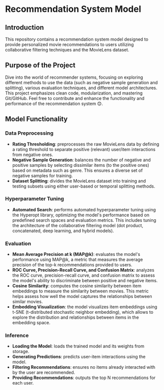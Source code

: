 # Recommendation System Model

## Introduction

This repository contains a recommendation system model designed to provide personalized movie recommendations to users utilizing collaborative filtering techniques and the MovieLens dataset.

## Purpose of the Project

Dive into the world of recommender systems, focusing on exploring different methods to use the data (such as negative sample generation and splitting), various evaluation techniques, and different model architectures. This project emphasizes clean code, modularization, and mastering Git/GitHub. Feel free to contribute and enhance the functionality and performance of the recommendation system 😊.


## Model Functionality

### Data Preprocessing

- **Rating Thresholding**: preprocesses the raw MovieLens data by defining a rating threshold to separate positive (relevant) user/item interactions from negative ones.
- **Negative Sample Generation**: balances the number of negative and positive samples by selecting dissimilar items (to the positive ones) based on metadata such as genre. This ensures a diverse set of negative samples for training.
- **Dataset Splitting**: divides the MovieLens dataset into training and testing subsets using either user-based or temporal splitting methods.

### Hyperparameter Tuning

- **Automated Search**: performs automated hyperparameter tuning using the Hyperopt library, optimizing the model's performance based on predefined search spaces and evaluation metrics. This includes tuning the architecture of the collaborative filtering model (dot product, concatenated, deep learning, and hybrid models).

### Evaluation

- **Mean Average Precision at k (MAP@k)**: evaluates the model's performance using MAP@k, a metric that measures the average precision of the top-k recommendations provided to users.
- **ROC Curve, Precision-Recall Curve, and Confusion Matrix**: analyzes the ROC curve, precision-recall curve, and confusion matrix to assess the model's ability to discriminate between positive and negative items.
- **Cosine Similarity**: computes the cosine similarity between item embeddings to measure the similarity between movies. This metric helps assess how well the model captures the relationships between similar movies.
- **Embedding Visualization**: the model visualizes item embeddings using t-SNE (t-distributed stochastic neighbor embedding), which allows to explore the distribution and relationships between items in the embedding space. 

### Inference

- **Loading the Model**: loads the trained model and its weights from storage.
- **Generating Predictions**: predicts user-item interactions using the model.
- **Filtering Recommendations**: ensures no items already interacted with by the user are recommended.
- **Providing Recommendations**: outputs the top N recommendations for each user.





